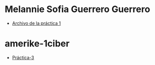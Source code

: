# Melannie Sofia Guerrero Guerrero

- [Archivo de la práctica 1](practica-01.md) 

# amerike-1ciber

- [Práctica-3](https://github.com/s1ipm/Practica3.git) 

